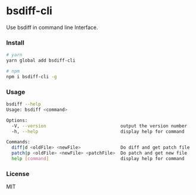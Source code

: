 # bsdiff-cli
Use bsdiff in command line Interface.

### Install

```bash
# yarn
yarn global add bsdiff-cli

# npm
npm i bsdiff-cli -g
```

### Usage
```bash
bsdiff --help
Usage: bsdiff <command>

Options:
  -V, --version                            output the version number
  -h, --help                               display help for command

Commands:
  diff|d <oldFile> <newFile>               Do diff and get patch file
  patch|p <oldFile> <newFile> <patchFile>  Do patch and get new file
  help [command]                           display help for command
```

### License
MIT
